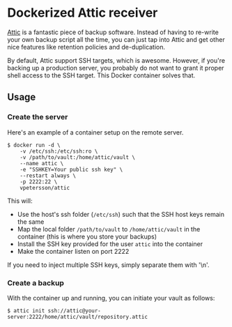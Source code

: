 # Dockerized Attic receiver

[Attic](https://attic-backup.org/) is a fantastic piece of backup software. Instead of having to re-write your own backup script all the time, you can just tap into Attic and get other nice features like retention policies and de-duplication.

By default, Attic support SSH targets, which is awesome. However, if you're backing up a production server, you probably do not want to grant it proper shell access to the SSH target. This Docker container solves that.


## Usage

### Create the server

Here's an example of a container setup on the remote server.

    $ docker run -d \
        -v /etc/ssh:/etc/ssh:ro \
        -v /path/to/vault:/home/attic/vault \
        --name attic \
        -e "SSHKEY=Your public ssh key" \
        --restart always \
        -p 2222:22 \
        vpetersson/attic

This will:

 * Use the host's ssh folder (`/etc/ssh`) such that the SSH host keys remain the same
 * Map the local folder `/path/to/vault` to `/home/attic/vault` in the container (this is where you store your backups)
 * Install the SSH key provided for the user `attic` into the container
 * Make the container listen on port 2222

If you need to inject multiple SSH keys, simply separate them with '\n'.

### Create a backup

With the container up and running, you can initiate your vault as follows:

    $ attic init ssh://attic@your-server:2222/home/attic/vault/repository.attic
